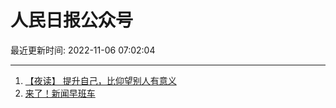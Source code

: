 # 人民日报公众号

最近更新时间: 2022-11-06 07:02:04

--- 
1. [【夜读】 提升自己，比仰望别人有意义](https://mp.weixin.qq.com/s/4pcHdbYGQRN8B-Ym4qKtKw) 
2. [来了！新闻早班车](https://mp.weixin.qq.com/s/6Ez9bRW2K-QZsr8Vng159A) 
